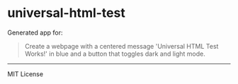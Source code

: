 # universal-html-test

Generated app for:

> Create a webpage with a centered message 'Universal HTML Test Works!' in blue and a button that toggles dark and light mode.

---
MIT License